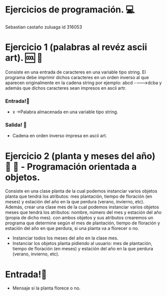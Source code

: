 ﻿# Ejercicios de programación. 💻

Sebastian castaño zuluaga id 316053

# Ejercicio 1 (palabras al revéz ascii art). 🆒 🔄
Consiste en una entrada de caracteres en una variable tipo string. El programa debe imprimir dichos caracteres en un orden inverso al que aparecen originalmente en la cadena string por ejemplo: abcd ---->dcba y además que dichos caracteres sean impresos en ascii artr.
### Entrada!🍖
* x ->Palabra almacenada en una variable tipo string.

### Salida!  💩

* Cadena en orden inverso impresa en ascii art.

# Ejercicio 2 (planta y meses del año) 🌱 🌼 - Programación orientada a objetos.

Consiste en una clase planta de la cual podemos instanciar varios objetos planta que tendrá los atributos: mes plantación, tiempo de floración (en meses) y estación del año en la que perdura (verano, invierno, etc). Además, crear una clase mes de la cual podemos instanciar varios objetos meses que tendrá los atributos: nombre, número del mes y estación del año (propia de dicho mes). con ambos objetos y sus atributos crearemos un programa que determine según el mes de plantación, tiempo de floración y estación del año en que perdura, si una planta va a florecer o no.
* Instanciar todos los meses del año en la clase mes.
* Instanciar los objetos planta pidiendo al usuario: mes de plantación, tiempo de floración (en meses) y estación del año en la que perdura (verano, invierno, etc).


# Entrada!💩
* Mensaje si la planta florece o no.
